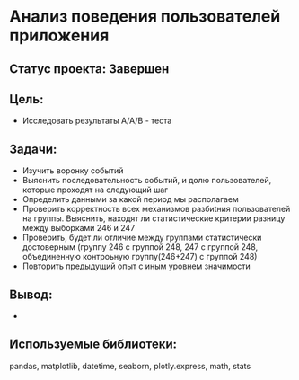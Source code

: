 # Анализ поведения пользователей приложения
## Статус проекта: Завершен

## Цель:
- Исследовать результаты A/A/B - теста

## Задачи:
- Изучить воронку событий
- Выяснить последовательность событий, и долю пользователей, которые проходят на следующий шаг
- Определить данными за какой период мы располагаем
- Проверить корректность всех механизмов разбиtния пользователей на группы. Выяснить, находят ли статистические критерии разницу между выборками 246 и 247
- Проверить, будет ли отличие между группами статистически достоверным (группу 246 с группой 248, 247 с группой 248, объединенную контроьную группу(246+247) с группой 248)
- Повторить предыдущий опыт с иным уровнем значимости

## Вывод:
- 

## Используемые библиотеки:
pandas, matplotlib, datetime, seaborn, plotly.express, math, stats
